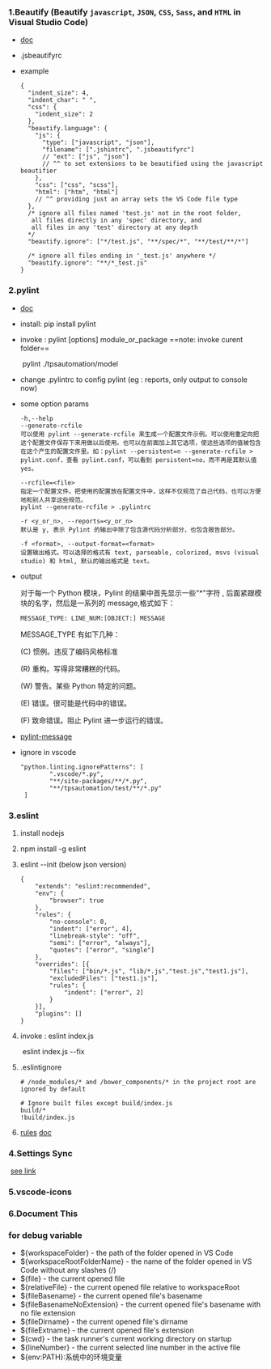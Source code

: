 ### 1.Beautify  (Beautify `javascript`, `JSON`, `CSS`, `Sass`, and `HTML` in Visual Studio Code)

- [doc](https://marketplace.visualstudio.com/items?itemName=HookyQR.beautify)

- .jsbeautifyrc

- example

  ```
  {
    "indent_size": 4,
    "indent_char": " ",
    "css": {
      "indent_size": 2
    },
    "beautify.language": {
      "js": {
        "type": ["javascript", "json"],
        "filename": [".jshintrc", ".jsbeautifyrc"]
        // "ext": ["js", "json"]
        // ^^ to set extensions to be beautified using the javascript beautifier
      },
      "css": ["css", "scss"],
      "html": ["htm", "html"]
      // ^^ providing just an array sets the VS Code file type
    },
    /* ignore all files named 'test.js' not in the root folder,
     all files directly in any 'spec' directory, and
     all files in any 'test' directory at any depth
    */
    "beautify.ignore": ["*/test.js", "**/spec/*", "**/test/**/*"]

    /* ignore all files ending in '_test.js' anywhere */
    "beautify.ignore": "**/*_test.js"
  }
  ```


### 2.pylint

-   [doc](https://pylint.readthedocs.io/en/latest/)

-   install: pip install pylint

-   invoke : pylint [options] module_or_package    ==note: invoke curent folder==

    ​	pylint ./tpsautomation/model

-   change .pylintrc to config pylint  (eg : reports, only output to console now)

-   some option params

    ```
    -h,--help
    --generate-rcfile
    可以使用 pylint --generate-rcfile 来生成一个配置文件示例。可以使用重定向把这个配置文件保存下来用做以后使用。也可以在前面加上其它选项，使这些选项的值被包含在这个产生的配置文件里。如：pylint --persistent=n --generate-rcfile > pylint.conf，查看 pylint.conf，可以看到 persistent=no，而不再是其默认值 yes。

    --rcfile=<file>
    指定一个配置文件。把使用的配置放在配置文件中，这样不仅规范了自己代码，也可以方便地和别人共享这些规范。
    pylint --generate-rcfile > .pylintrc

    -r <y_or_n>, --reports=<y_or_n>
    默认是 y, 表示 Pylint 的输出中除了包含源代码分析部分，也包含报告部分。

    -f <format>, --output-format=<format>
    设置输出格式。可以选择的格式有 text, parseable, colorized, msvs (visual studio) 和 html, 默认的输出格式是 text。
    ```

-   output

    对于每一个 Python 模块，Pylint 的结果中首先显示一些"*"字符 , 后面紧跟模块的名字，然后是一系列的 message,格式如下：

    `MESSAGE_TYPE: LINE_NUM:[OBJECT:] MESSAGE`

    MESSAGE_TYPE 有如下几种：

    (C) 惯例。违反了编码风格标准

    (R) 重构。写得非常糟糕的代码。

    (W) 警告。某些 Python 特定的问题。

    (E) 错误。很可能是代码中的错误。

    (F) 致命错误。阻止 Pylint 进一步运行的错误。

-   [pylint-message](https://github.com/janjur/readable-pylint-messages/blob/master/README.md)

-   ignore in vscode

    ```
    "python.linting.ignorePatterns": [
            ".vscode/*.py",
            "**/site-packages/**/*.py",
            "**/tpsautomation/test/**/*.py"
     ]
    ```

### 3.eslint

1. install nodejs

2. npm install -g eslint

3. eslint --init   (below json version)

   ```
   {
       "extends": "eslint:recommended",
       "env": {
           "browser": true
       },
       "rules": {
           "no-console": 0,
           "indent": ["error", 4],
           "linebreak-style": "off",
           "semi": ["error", "always"],
           "quotes": ["error", "single"]
       },
       "overrides": [{
           "files": ["bin/*.js", "lib/*.js","test.js","test1.js"],
           "excludedFiles": ["test1.js"],
           "rules": {
               "indent": ["error", 2]
           }
       }],
       "plugins": []
   }
   ```

4. invoke :  eslint index.js

   ​	      eslint index.js --fix

5. .eslintignore

   ```
   # /node_modules/* and /bower_components/* in the project root are ignored by default

   # Ignore built files except build/index.js
   build/*
   !build/index.js
   ```


6. [rules](http://eslint.cn/docs/rules/)      [doc](http://eslint.cn/docs/user-guide/configuring)

### 4.Settings Sync

​    [see link](https://marketplace.visualstudio.com/items?itemName=Shan.code-settings-sync)

### 5.vscode-icons

### 6.Document This

### for debug variable
- \${workspaceFolder} - the path of the folder opened in VS Code
- \${workspaceRootFolderName} - the name of the folder opened in VS Code without any slashes (/)
- \${file} - the current opened file
- \${relativeFile} - the current opened file relative to workspaceRoot
- \${fileBasename} - the current opened file's basename
- \${fileBasenameNoExtension} - the current opened file's basename with no file extension
- \${fileDirname} - the current opened file's dirname
- \${fileExtname} - the current opened file's extension
- \${cwd} - the task runner's current working directory on startup
- \${lineNumber} - the current selected line number in the active file
- \${env:PATH}:系统中的环境变量

